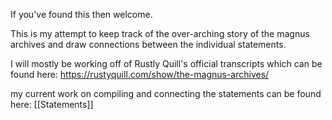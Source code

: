 If you've found this then welcome.

This is my attempt to keep track of the over-arching story of the magnus archives and draw connections between the individual statements.

I will mostly be working off of Rustly Quill's official transcripts which can be found here:
https://rustyquill.com/show/the-magnus-archives/

my current work on compiling and connecting the statements can be found here:
[[Statements]]